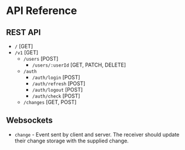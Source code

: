 # API Reference

## REST API
- `/` [GET]
- `/v1` [GET]
  - `/users` [POST]
    - `/users/:userId` [GET, PATCH, DELETE]
  - `/auth`
    - `/auth/login` [POST]
    - `/auth/refresh` [POST]
    - `/auth/logout` [POST]
    - `/auth/check` [POST]
  - `/changes` [GET, POST]

## Websockets
- `change` - Event sent by client and server. The receiver should update their change storage with the supplied change.
